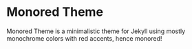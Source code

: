---
---

# Monored Theme

Monored Theme is a minimalistic theme for Jekyll using mostly monochrome colors with red accents, hence monored!